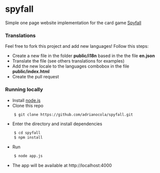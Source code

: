 spyfall
=======

Simple one page website implementation for the card game [Spyfall](http://boardgamegeek.com/boardgame/166384/spyfall)

### Translations
Feel free to fork this project and add new languages! Follow this steps:
* Create a new file in the folder **public/i18n** based in the the file **en.json**
* Translate the file (see others translations for examples)
* Add the new locale to the languages combobox in the file **public/index.html**
* Create the pull request

### Running locally
* Install [node.js](http://nodejs.org/)
* Clone this repo
```bash
    $ git clone https://github.com/adrianocola/spyfall.git
```
* Enter the directory and install dependencies
```bash
    $ cd spyfall
    $ npm install
```
* Run
```bash
    $ node app.js
```
* The app will be available at http://localhost:4000
